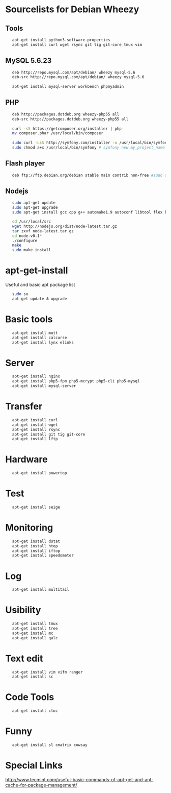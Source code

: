 # Sourcelists for Debian Wheezy

## Tools
```bash
   apt-get install python3-software-properties
   apt-get install curl wget rsync git tig git-core tmux vim
````
## MySQL 5.6.23
```bash
   deb http://repo.mysql.com/apt/debian/ wheezy mysql-5.6                          
   deb-src http://repo.mysql.com/apt/debian/ wheezy mysql-5.6 
   
   apt-get install mysql-server workbench phpmyadmin
```
## PHP 
```bash
   deb http://packages.dotdeb.org wheezy-php55 all                                 
   deb-src http://packages.dotdeb.org wheezy-php55 all
   
   curl -sS https://getcomposer.org/installer | php
   mv composer.phar /usr/local/bin/composer
   
   sudo curl -LsS http://symfony.com/installer -o /usr/local/bin/symfony
   sudo chmod a+x /usr/local/bin/symfony # symfony new my_project_name
```
## Flash player 

```bash
   deb ftp://ftp.debian.org/debian stable main contrib non-free #sudo apt-get install flashplugin-nonfree
```
## Nodejs
```bash
   sudo apt-get update
   sudo apt-get upgrade
   sudo apt-get install gcc cpp g++ automake1.9 autoconf libtool flex bison python-software-properties

   cd /usr/local/src
   wget http://nodejs.org/dist/node-latest.tar.gz
   tar zxvf node-latest.tar.gz
   cd node-v0.1*
   ./configure
   make
   sudo make install
```
# apt-get-install
Useful and basic apt package list
```bash
   sudo su
   apt-get update & upgrade
```
# Basic tools
```bash
   apt-get install mutt
   apt-get install calcurse
   apt-get install lynx elinks
```
# Server
```bash   
   apt-get install nginx 
   apt-get install php5-fpm php5-mcrypt php5-cli php5-mysql 
   apt-get install mysql-server
```
# Transfer
```bash
   apt-get install curl
   apt-get install wget
   apt-get install rsync
   apt-get install git tig git-core
   apt-get install lftp
```
# Hardware
```bash
   apt-get install powertop
```
# Test
```bash
   apt-get install seige
```
# Monitoring
```bash
   apt-get install dstat
   apt-get install htop
   apt-get install iftop
   apt-get install speedometer
```
# Log
```bash
   apt-get install multitail
```
# Usibility
```bash
   apt-get install tmux
   apt-get install tree
   apt-get install mc
   apt-get install qalc
```
# Text edit
```bash
   apt-get install vim vifm ranger
   apt-get install sc
```
# Code Tools
```bash
   apt-get install cloc 
```
# Funny
```bash
   apt-get install sl cmatrix cowsay
```
# Special Links
http://www.tecmint.com/useful-basic-commands-of-apt-get-and-apt-cache-for-package-management/
